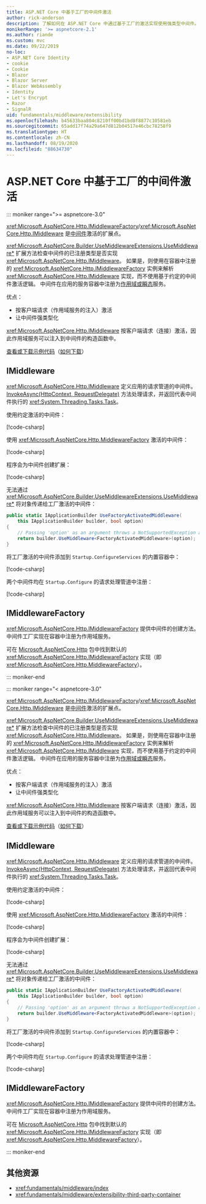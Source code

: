 ```yaml
---
title: ASP.NET Core 中基于工厂的中间件激活
author: rick-anderson
description: 了解如何在 ASP.NET Core 中通过基于工厂的激活实现使用强类型中间件。
monikerRange: '>= aspnetcore-2.1'
ms.author: riande
ms.custom: mvc
ms.date: 09/22/2019
no-loc:
- ASP.NET Core Identity
- cookie
- Cookie
- Blazor
- Blazor Server
- Blazor WebAssembly
- Identity
- Let's Encrypt
- Razor
- SignalR
uid: fundamentals/middleware/extensibility
ms.openlocfilehash: b45633baa804c8210ff00bd1bd8f8877c10581eb
ms.sourcegitcommit: 65add17f74a29a647d812b04517e46cbc78258f9
ms.translationtype: HT
ms.contentlocale: zh-CN
ms.lasthandoff: 08/19/2020
ms.locfileid: "88634730"
---
```

# <a name="factory-based-middleware-activation-in-aspnet-core"></a>ASP.NET Core 中基于工厂的中间件激活

::: moniker range=">= aspnetcore-3.0"

<xref:Microsoft.AspNetCore.Http.IMiddlewareFactory>/<xref:Microsoft.AspNetCore.Http.IMiddleware> 是[中间件](xref:fundamentals/middleware/index)激活的扩展点。

<xref:Microsoft.AspNetCore.Builder.UseMiddlewareExtensions.UseMiddleware*> 扩展方法检查中间件的已注册类型是否实现 <xref:Microsoft.AspNetCore.Http.IMiddleware>。 如果是，则使用在容器中注册的 <xref:Microsoft.AspNetCore.Http.IMiddlewareFactory> 实例来解析 <xref:Microsoft.AspNetCore.Http.IMiddleware> 实现，而不使用基于约定的中间件激活逻辑。 中间件在应用的服务容器中注册为[作用域或瞬态](xref:fundamentals/dependency-injection#service-lifetimes)服务。

优点：

* 按客户端请求（作用域服务的注入）激活
* 让中间件强类型化

<xref:Microsoft.AspNetCore.Http.IMiddleware> 按客户端请求（连接）激活，因此作用域服务可以注入到中间件的构造函数中。

[查看或下载示例代码](https://github.com/dotnet/AspNetCore.Docs/tree/master/aspnetcore/fundamentals/middleware/extensibility/samples)（[如何下载](xref:index#how-to-download-a-sample)）

## <a name="imiddleware"></a>IMiddleware

<xref:Microsoft.AspNetCore.Http.IMiddleware> 定义应用的请求管道的中间件。 [InvokeAsync(HttpContext, RequestDelegate)](xref:Microsoft.AspNetCore.Http.IMiddleware.InvokeAsync*) 方法处理请求，并返回代表中间件执行的 <xref:System.Threading.Tasks.Task>。

使用约定激活的中间件：

[!code-csharp[](extensibility/samples/3.x/MiddlewareExtensibilitySample/Middleware/ConventionalMiddleware.cs?name=snippet1)]

使用 <xref:Microsoft.AspNetCore.Http.MiddlewareFactory> 激活的中间件：

[!code-csharp[](extensibility/samples/3.x/MiddlewareExtensibilitySample/Middleware/FactoryActivatedMiddleware.cs?name=snippet1)]

程序会为中间件创建扩展：

[!code-csharp[](extensibility/samples/3.x/MiddlewareExtensibilitySample/Middleware/MiddlewareExtensions.cs?name=snippet1)]

无法通过 <xref:Microsoft.AspNetCore.Builder.UseMiddlewareExtensions.UseMiddleware*> 将对象传递给工厂激活的中间件：

```csharp
public static IApplicationBuilder UseFactoryActivatedMiddleware(
    this IApplicationBuilder builder, bool option)
{
    // Passing 'option' as an argument throws a NotSupportedException at runtime.
    return builder.UseMiddleware<FactoryActivatedMiddleware>(option);
}
```

将工厂激活的中间件添加到 `Startup.ConfigureServices` 的内置容器中：

[!code-csharp[](extensibility/samples/3.x/MiddlewareExtensibilitySample/Startup.cs?name=snippet1&highlight=6)]

两个中间件均在 `Startup.Configure` 的请求处理管道中注册：

[!code-csharp[](extensibility/samples/3.x/MiddlewareExtensibilitySample/Startup.cs?name=snippet2&highlight=12-13)]

## <a name="imiddlewarefactory"></a>IMiddlewareFactory

<xref:Microsoft.AspNetCore.Http.IMiddlewareFactory> 提供中间件的创建方法。 中间件工厂实现在容器中注册为作用域服务。

可在 [Microsoft.AspNetCore.Http](https://www.nuget.org/packages/Microsoft.AspNetCore.Http/) 包中找到默认的 <xref:Microsoft.AspNetCore.Http.IMiddlewareFactory> 实现（即 <xref:Microsoft.AspNetCore.Http.MiddlewareFactory>）。

::: moniker-end

::: moniker range="< aspnetcore-3.0"

<xref:Microsoft.AspNetCore.Http.IMiddlewareFactory>/<xref:Microsoft.AspNetCore.Http.IMiddleware> 是[中间件](xref:fundamentals/middleware/index)激活的扩展点。

<xref:Microsoft.AspNetCore.Builder.UseMiddlewareExtensions.UseMiddleware*> 扩展方法检查中间件的已注册类型是否实现 <xref:Microsoft.AspNetCore.Http.IMiddleware>。 如果是，则使用在容器中注册的 <xref:Microsoft.AspNetCore.Http.IMiddlewareFactory> 实例来解析 <xref:Microsoft.AspNetCore.Http.IMiddleware> 实现，而不使用基于约定的中间件激活逻辑。 中间件在应用的服务容器中注册为[作用域或瞬态](xref:fundamentals/dependency-injection#service-lifetimes)服务。

优点：

* 按客户端请求（作用域服务的注入）激活
* 让中间件强类型化

<xref:Microsoft.AspNetCore.Http.IMiddleware> 按客户端请求（连接）激活，因此作用域服务可以注入到中间件的构造函数中。

[查看或下载示例代码](https://github.com/dotnet/AspNetCore.Docs/tree/master/aspnetcore/fundamentals/middleware/extensibility/samples)（[如何下载](xref:index#how-to-download-a-sample)）

## <a name="imiddleware"></a>IMiddleware

<xref:Microsoft.AspNetCore.Http.IMiddleware> 定义应用的请求管道的中间件。 [InvokeAsync(HttpContext, RequestDelegate)](xref:Microsoft.AspNetCore.Http.IMiddleware.InvokeAsync*) 方法处理请求，并返回代表中间件执行的 <xref:System.Threading.Tasks.Task>。

使用约定激活的中间件：

[!code-csharp[](extensibility/samples/2.x/MiddlewareExtensibilitySample/Middleware/ConventionalMiddleware.cs?name=snippet1)]

使用 <xref:Microsoft.AspNetCore.Http.MiddlewareFactory> 激活的中间件：

[!code-csharp[](extensibility/samples/2.x/MiddlewareExtensibilitySample/Middleware/FactoryActivatedMiddleware.cs?name=snippet1)]

程序会为中间件创建扩展：

[!code-csharp[](extensibility/samples/2.x/MiddlewareExtensibilitySample/Middleware/MiddlewareExtensions.cs?name=snippet1)]

无法通过 <xref:Microsoft.AspNetCore.Builder.UseMiddlewareExtensions.UseMiddleware*> 将对象传递给工厂激活的中间件：

```csharp
public static IApplicationBuilder UseFactoryActivatedMiddleware(
    this IApplicationBuilder builder, bool option)
{
    // Passing 'option' as an argument throws a NotSupportedException at runtime.
    return builder.UseMiddleware<FactoryActivatedMiddleware>(option);
}
```

将工厂激活的中间件添加到 `Startup.ConfigureServices` 的内置容器中：

[!code-csharp[](extensibility/samples/2.x/MiddlewareExtensibilitySample/Startup.cs?name=snippet1&highlight=6)]

两个中间件均在 `Startup.Configure` 的请求处理管道中注册：

[!code-csharp[](extensibility/samples/2.x/MiddlewareExtensibilitySample/Startup.cs?name=snippet2&highlight=13-14)]

## <a name="imiddlewarefactory"></a>IMiddlewareFactory

<xref:Microsoft.AspNetCore.Http.IMiddlewareFactory> 提供中间件的创建方法。 中间件工厂实现在容器中注册为作用域服务。

可在 [Microsoft.AspNetCore.Http](https://www.nuget.org/packages/Microsoft.AspNetCore.Http/) 包中找到默认的 <xref:Microsoft.AspNetCore.Http.IMiddlewareFactory> 实现（即 <xref:Microsoft.AspNetCore.Http.MiddlewareFactory>）。

::: moniker-end

## <a name="additional-resources"></a>其他资源

* <xref:fundamentals/middleware/index>
* <xref:fundamentals/middleware/extensibility-third-party-container>
